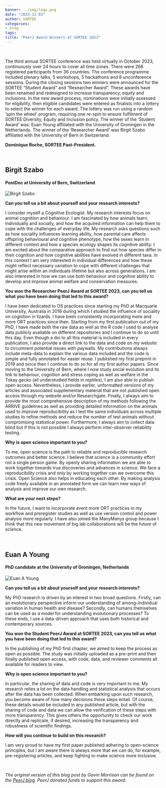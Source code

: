 ```yaml
---
banner: ../img/logo.png
date: "2023-12-03"
author: SORTEE
categories:
- blog
tags:
title: "PeerJ Award Winners at SORTEE 2023" 
---
```

&nbsp;

The third annual SORTEE conference was held virtually in October 2023, continuously over 24 hours to cover all time zones. There were 266 registered participants from 36 countries. The conference programme included plenary talks, 5 workshops, 5 hackathons and 8 unconference sessions. During the closing sessions two winners were announced for the SORTEE “Student Award” and “Researcher Award”. These awards have been renamed and redesigned to increase transparency, equity and inclusions. In the new award process, nominations were initially assessed for eligibility, then eligible candidates were entered as finalists into a lottery to select the winner for each award. The lottery was run using a random ‘spin the wheel’ program, requiring one re-spin to ensure fulfilment of SORTEE Diversity, Equity and Inclusion policy. The winner of the ‘Student Award’ was: Euan Young affiliated with the University of Groningen in the Netherlands. The winner of the ‘Researcher Award’ was Birgit Szabo affiliated with the University of Bern in Switzerland.

__Dominique Roche, SORTEE Past-President.__

&nbsp;

## Birgit Szabo 
#### PostDoc at University of Bern, Switzerland

![Birgit Szabo](/blog/images/Birgit_Szabo.jpg)

__Can you tell us a bit about yourself and your research interests?__

I consider myself a Cognitive Ecologist. My research interests focus on animal cognition and behaviour. I am fascinated by how animals learn, individually and socially, and how the acquired information can help them to cope with the challenges of everyday life. My research asks questions such as how sociality influences learning ability, how parental care affects offspring behavioural and cognitive phenotype, how the sexes learn in different context and how a species ecology shapes its cognitive ability. I am excited about the comparative approach to find out how species differ in their cognition and how cognitive abilities have evolved in different taxa. In this context I am very interested in individual differences and how these might reflect necessary variation to cope with different challenges that might arise within an individuals lifetime but also across generations. I am also interested in how we can use both behaviour and cognitive ability to develop and improve animal welfare and conservation measures.

__You won the Researcher PeerJ Award at SORTEE 2023, can you tell us what you have been doing that led to this award?__

I have been dedicated to OS practices since starting my PhD at Macquarie University, Australia in 2016 during which I studied the influence of sociality on cognition in lizards. I have been consistently incorporating more and more ORT practices since then. Starting from my first publication out of my PhD, I have made both the raw data as well as the R code I used to analyse data publicly available on different repositories and I continue to do so until this day. Even though a doi to all this material is included in every publication, I also provide a direct link to the data and code on my website to circumvent potential issues with paywalls. My contributions always include meta-data to explain the various data included and the code is simple and fully annotated for easier reuse. I published my first preprint in 2019 and since then I continue to do so for all my first author papers. Since moving to the University of Bern, where I now study social evolution and its link to behaviour, cognition and stress coping as well as welfare in the Tokay gecko (all understudied fields in reptiles), I am also able to publish open access. Nevertheless, I provide earlier, unformatted versions of my articles and associated supplementary material that are not published open access through my website and/or Researchgate. Finally, I always aim to provide the most comprehensive description of my methods following the ARRIVE guidelines as well as providing detailed information on the animals used to improve reproducibility as I test the same individuals across multiple studies to refine methods and reduce the number of test animals without compromising statistical power. Furthermore, I always aim to collect data blind but if this is not possible I always perform inter-observer reliability testing.

__Why is open science important to you?__

To me, open science is the path to reliable and reproducible research outcomes and better science. I believe that science is a community effort not a single person game. By openly sharing information we are able to work together towards true discoveries and advances in science. We face a reproducibility crisis and only by working together can we overcome this crisis. Open Science also helps in educating each other. By making analysis code freely available in an annotated form we can learn new ways of analysis and improve our own research.

__What are your next steps?__

In the future, I want to incorporate event more ORT practices in my workflow and preregister studies as well as use version control and power analysis more regularly. I have also joined the ManyManys group because I think that this new movement of big lab collaborations will be the future of science.

&nbsp;

## Euan A Young 
#### PhD candidate at the University of Groningen, Netherlands

![Euan A Young](/blog/images/Euan_Young.jpg)

__Can you tell us a bit about yourself and your research interests?__

My PhD research is driven by an interest in two broad questions. Firstly, can an evolutionary perspective inform our understanding of among-individual variation in human health and disease? Secondly, can humans themselves can be used as a model for understanding evolutionary processes? To these ends, I use a data-driven approach that uses both historical and contemporary sources.

__You won the Student PeerJ Award at SORTEE 2023, can you tell us what you have been doing that led to this award?__

In the publishing of my PhD first chapter, we aimed to keep the process as open as possible. The study was initially uploaded as a pre-print and then finally published open access, with code, data, and reviewer comments all available for readers to view.

__Why is open science important to you?__

In particular, the sharing of data and code is very important to me. My research relies a lot on the data handling and statistical analysis that occurs after the data has been collected. When embarking upon such research, you become aware of how many decisions these steps entail. Of course, these details would be included in any published article, but with the sharing of code and data we can allow the verification of these steps with more transparency. This gives others the opportunity to check our work directly and replicate, if desired, increasing the transparency and robustness of scientific findings.

__How will you continue to build on this research?__

I am very proud to have my first paper published adhering to open-science principles, but I am aware there is always more that we can do, for example, pre-registering articles, and keep fighting to make science more inclusive.

&nbsp;

_The original version of this blog post by Gavin Morrison can be found on the [PeerJ blog](https://peerj.com/blog/post/115284888554/peerj-award-winners-at-sortee-2023/). PeerJ donated funds to support this award._
